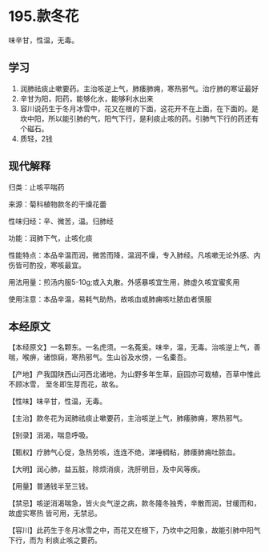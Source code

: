 # 195.款冬花
	
味辛甘，性温，无毒。


## 学习
1. 润肺祛痰止嗽要药。主治咳逆上气，肺痿肺痈，寒热邪气。治疗肺的寒证最好
2. 辛甘为阳，阳药，能够化水，能够利水出来
3. 容川说药生于冬月冰雪中，花又在根的下面，这花开不在上面，在下面的。是坎中阳，所以能引肺的气，阳气下行，是利痰止咳的药。引肺气下行的药还有个磁石。
4. 质轻，2钱

## 现代解释

归类：止咳平喘药

来源：菊科植物款冬的干燥花蕾

性味归经：辛、微苦，温。归肺经

功能：润肺下气，止咳化痰

性能特点：本品辛温而润，微苦而降，温润不燥，专入肺经。凡咳嗽无论外感、内伤皆可酌投，寒咳最宜。

用法用量：煎汤内服5-10g;或入丸散。外感暴咳宜生用，肺虚久咳宜蜜炙用

使用注意：本品辛温，易耗气助热，故咳血或肺痈咳吐脓血者慎服


## 本经原文

【本经原文】一名颗东。一名虎须。一名菟奚。味辛，温，无毒。治咳逆上气，善喘，喉痹，诸惊痫，寒热邪气。生山谷及水傍，一名橐吾。

【产地】产我国陕西山河西北诸地，为山野多年生草，庭园亦可栽植，百草中惟此不顾冰雪，
至冬即生芽而花，故名。

【性味】味辛甘，性温，无毒。

【主治】款冬花为润肺祛痰止嗽要药，主治咳逆上气，肺痿肺痈，寒热邪气。

【别录】消渴，喘息呼吸。

【甄权】疗肺气心促，急热劳咳，连连不绝，涕唾稠粘，肺痿肺痈吐脓血。

【大明】润心肺，益五脏，除烦消痰，洗肝明目，及中风等疾。

【用量】普通钱半至三钱。

【禁忌】咳逆消渴喘急，皆火炎气逆之病，款冬隆冬独秀，辛散而润，甘缓而和，故虚实寒热
皆可用，无禁忌。

【容川】此药生于冬月冰雪之中，而花又在根下，乃坎中之阳象，故能引肺中阳气下行，而为
利痰止咳之要药。